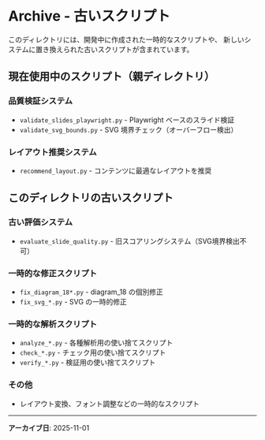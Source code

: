 # Archive - 古いスクリプト

このディレクトリには、開発中に作成された一時的なスクリプトや、
新しいシステムに置き換えられた古いスクリプトが含まれています。

## 現在使用中のスクリプト（親ディレクトリ）

### 品質検証システム
- `validate_slides_playwright.py` - Playwright ベースのスライド検証
- `validate_svg_bounds.py` - SVG 境界チェック（オーバーフロー検出）

### レイアウト推奨システム
- `recommend_layout.py` - コンテンツに最適なレイアウトを推奨

## このディレクトリの古いスクリプト

### 古い評価システム
- `evaluate_slide_quality.py` - 旧スコアリングシステム（SVG境界検出不可）

### 一時的な修正スクリプト
- `fix_diagram_18*.py` - diagram_18 の個別修正
- `fix_svg_*.py` - SVG の一時的修正

### 一時的な解析スクリプト
- `analyze_*.py` - 各種解析用の使い捨てスクリプト
- `check_*.py` - チェック用の使い捨てスクリプト
- `verify_*.py` - 検証用の使い捨てスクリプト

### その他
- レイアウト変換、フォント調整などの一時的なスクリプト

---

**アーカイブ日**: 2025-11-01
